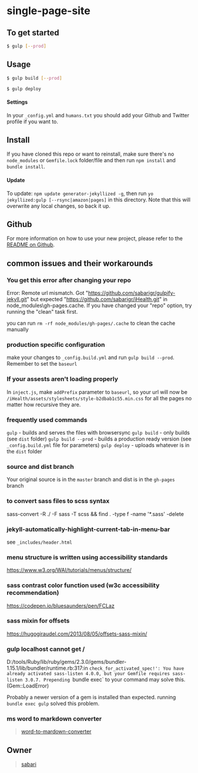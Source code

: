 # single-page-site

> 

## To get started

```sh
$ gulp [--prod]
```

## Usage

```sh
$ gulp build [--prod]
```

```sh
$ gulp deploy
```

#### Settings
In your `_config.yml` and `humans.txt` you should add your Github and Twitter
profile if you want to.

## Install
If you have cloned this repo or want to reinstall, make sure there&#39;s no
`node_modules` or `Gemfile.lock` folder/file and then run `npm install` and
`bundle install`.

#### Update
To update: `npm update generator-jekyllized -g`, then run `yo jekyllized:gulp
[--rsync|amazon|pages]` in this directory. Note that this will overwrite any
local changes, so back it up.

## Github
For more information on how to use your new project, please refer to the [README
on Github](https://github.com/sondr3/generator-jekyllized).

## common issues and their workarounds

### You get this error after changing your repo

Error: Remote url mismatch.  Got "https://github.com/sabarigr/gulpify-jekyll.git" but expected "https://github.com/sabarigr/iHealth.git" in node_modules\gh-pages\.cache.  If you have changed your "repo" option, try running the "clean" task first.

you can run `rm -rf node_modules/gh-pages/.cache` to clean the cache manually

### production specific configuration

make your changes to `_config.build.yml` and run `gulp build --prod`. Remember to set the `baseurl`

### If your assests aren't loading properly

In `inject.js`, make `addPrefix` parameter to `baseurl`, so your url will now be `/iHealth/assets/stylesheets/style-b2dbab1c55.min.css` for all the pages no matter how recursive they are.

### frequently used commands

`gulp` - builds and serves the files with browsersync
`gulp build` - only builds (see `dist` folder)
`gulp build --prod` - builds a production ready version (see `_config.build.yml` file for parameters)
`gulp deploy` - uploads whatever is in the `dist` folder

### source and dist branch

Your original source is in the `master` branch and dist is in the `gh-pages` branch

### to convert sass files to scss syntax

sass-convert -R ./ -F sass -T scss && find . -type f -name '*.sass' -delete

### jekyll-automatically-highlight-current-tab-in-menu-bar

see `_includes/header.html`

### menu structure is written using accessibility standards

https://www.w3.org/WAI/tutorials/menus/structure/

### sass contrast color function used (w3c accessibility recommendation)

https://codepen.io/bluesaunders/pen/FCLaz

### sass mixin for offsets 

https://hugogiraudel.com/2013/08/05/offsets-sass-mixin/

### gulp localhost cannot get /

D:/tools/Ruby/lib/ruby/gems/2.3.0/gems/bundler-1.15.1/lib/bundler/runtime.rb:317:in `check_for_activated_spec!': You have already activated sass-listen 4.0.0, but your Gemfile requires sass-listen 3.0.7. Prepending `bundle exec` to your command may solve this. (Gem::LoadError)

Probably a newer version of a gem is installed than expected. running `bundle exec gulp` solved this problem. 

### ms word to markdown converter

> [word-to-mardown-converter](https://word-to-markdown.herokuapp.com/)


## Owner

> [sabari](https://sabarigr.github.io/)
